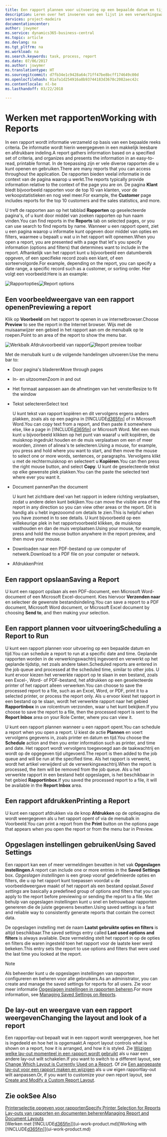 ```yaml
---
title: Een rapport plannen voor uitvoering op een bepaalde datum en tijd | Microsoft Docs
description: Leren over het invoeren van een lijst in een verwerkingswachtrij en het plannen om te worden verwerkt op een specifieke datum en tijd.
services: project-madeira
documentationcenter: 
author: jswymer
ms.service: dynamics365-business-central
ms.topic: article
ms.devlang: na
ms.tgt_pltfrm: na
ms.workload: na
ms.search.keywords: task, process, report
ms.date: 07/06/2017
ms.author: jswymer
ms.translationtype: HT
ms.sourcegitcommit: d7fb34e1c9428a64c71ff47be8bcff174649c00d
ms.openlocfilehash: 01a7a1d254916a8b93744183d3678c2082aec42c
ms.contentlocale: nl-be
ms.lasthandoff: 03/22/2018

---
```

# <a name="working-with-reports"></a><span data-ttu-id="5609f-103">Werken met rapporten</span><span class="sxs-lookup"><span data-stu-id="5609f-103">Working with Reports</span></span>
<span data-ttu-id="5609f-104">In een rapport wordt informatie verzameld op basis van een bepaalde reeks criteria. De informatie wordt hierin weergegeven in een makkelijk leesbare en afdrukbare indeling.</span><span class="sxs-lookup"><span data-stu-id="5609f-104">A report gathers information based on a specified set of criteria, and organizes and presents the information in an easy-to-read, printable format.</span></span> <span data-ttu-id="5609f-105">In de toepassing zijn er vele diverse rapporten die u kunt openen en gebruiken.</span><span class="sxs-lookup"><span data-stu-id="5609f-105">There are many reports that you can access throughout the application.</span></span> <span data-ttu-id="5609f-106">De rapporten bieden veelal informatie in de context van de pagina waarop u werkt.</span><span class="sxs-lookup"><span data-stu-id="5609f-106">The reports typically provide information relative to the context of the page you are on.</span></span> <span data-ttu-id="5609f-107">De pagina **Klant** biedt bijvoorbeeld rapporten voor de top 10 van klanten, voor de verkoopstatistieken en nog veel meer.</span><span class="sxs-lookup"><span data-stu-id="5609f-107">For example, the **Customer** page includes reports for the top 10 customers and the sales statistics, and more.</span></span>

<span data-ttu-id="5609f-108">U treft de rapporten aan op het tabblad **Rapporten** op geselecteerde pagina's, of u kunt door middel van zoeken rapporten op hun naam vinden.</span><span class="sxs-lookup"><span data-stu-id="5609f-108">You can find reports in the **Reports** tab on selected pages, or you can use search to find reports by name.</span></span> <span data-ttu-id="5609f-109">Wanneer u een rapport opent, ziet u een pagina waarop u informatie kunt opgeven door middel van opties en filters, waarmee u bepaalt u wat u in het rapport wilt opnemen.</span><span class="sxs-lookup"><span data-stu-id="5609f-109">When you open a report, you are presented with a page that let's you specify information (options and filters) that determines want to include in the report.</span></span> <span data-ttu-id="5609f-110">Afhankelijk van het rapport kunt u bijvoorbeeld een datumbereik opgeven, of een specifieke record zoals een klant, of een sorteervolgorde.</span><span class="sxs-lookup"><span data-stu-id="5609f-110">For example, depending on the report, you can specify a date range, a specific record such as a customer, or sorting order.</span></span> <span data-ttu-id="5609f-111">Hier volgt een voorbeeld:</span><span class="sxs-lookup"><span data-stu-id="5609f-111">Here is an example:</span></span>

<span data-ttu-id="5609f-112">![Rapportopties](media/report_options.png "Rapportopties")</span><span class="sxs-lookup"><span data-stu-id="5609f-112">![Report options](media/report_options.png "Report options")</span></span>

## <a name="previewing-a-report"></a><span data-ttu-id="5609f-113">Een voorbeeldweergave van een rapport openen</span><span class="sxs-lookup"><span data-stu-id="5609f-113">Previewing a report</span></span>
<span data-ttu-id="5609f-114">Klik op **Voorbeeld** om het rapport te openen in uw internetbrowser.</span><span class="sxs-lookup"><span data-stu-id="5609f-114">Choose **Preview** to see the report in the Internet browser.</span></span> <span data-ttu-id="5609f-115">Wijs met de muisaanwijzer een gebied in het rapport aan om de menubalk op te roepen.</span><span class="sxs-lookup"><span data-stu-id="5609f-115">Point to an area of the report to show the menu bar.</span></span>  

<span data-ttu-id="5609f-116">![Werkbalk Afdrukvoorbeeld van rapport](media/report_viewer.png "Werkbalk Afdrukvoorbeeld van rapport")</span><span class="sxs-lookup"><span data-stu-id="5609f-116">![Report preview toolbar](media/report_viewer.png "Report preview toolbar")</span></span>

<span data-ttu-id="5609f-117">Met de menubalk kunt u de volgende handelingen uitvoeren:</span><span class="sxs-lookup"><span data-stu-id="5609f-117">Use the menu bar to:</span></span>

-   <span data-ttu-id="5609f-118">Door pagina's bladeren</span><span class="sxs-lookup"><span data-stu-id="5609f-118">Move through pages</span></span>
-   <span data-ttu-id="5609f-119">In- en uitzoomen</span><span class="sxs-lookup"><span data-stu-id="5609f-119">Zoom in and out</span></span>
-   <span data-ttu-id="5609f-120">Het formaat aanpassen aan de afmetingen van het venster</span><span class="sxs-lookup"><span data-stu-id="5609f-120">Resize to fit the window</span></span>
-   <span data-ttu-id="5609f-121">Tekst selecteren</span><span class="sxs-lookup"><span data-stu-id="5609f-121">Select text</span></span>

    <span data-ttu-id="5609f-122">U kunt tekst van rapport kopiëren en dit vervolgens ergens anders plakken, zoals als op een pagina in [!INCLUDE[d365fin](includes/d365fin_md.md)] of in Microsoft Word.</span><span class="sxs-lookup"><span data-stu-id="5609f-122">You can copy text from a report, and then paste it somewhere else, like a page in [!INCLUDE[d365fin](includes/d365fin_md.md)] or Microsoft Word.</span></span>  <span data-ttu-id="5609f-123">Met een muis kunt u bijvoorbeeld klikken op het punt van waaraf u wilt kopiëren, de muisknop ingedrukt houden en de muis verplaatsen om een of meer woorden, zinnen of alinea's te selecteren.</span><span class="sxs-lookup"><span data-stu-id="5609f-123">Using a mouse, for example, you press and hold where you want to start, and then move the mouse to select one or more words, sentences, or paragraphs.</span></span> <span data-ttu-id="5609f-124">Vervolgens klikt u met de rechtermuisknop en selecteert u **Kopiëren**.</span><span class="sxs-lookup"><span data-stu-id="5609f-124">You can then press the right mouse button, and select **Copy**.</span></span> <span data-ttu-id="5609f-125">U kunt de geselecteerde tekst op elke gewenste plek plakken.</span><span class="sxs-lookup"><span data-stu-id="5609f-125">You can the paste the selected text where ever you want it.</span></span>
-   <span data-ttu-id="5609f-126">Document pannen</span><span class="sxs-lookup"><span data-stu-id="5609f-126">Pan the document</span></span>

    <span data-ttu-id="5609f-127">U kunt het zichtbare deel van het rapport in iedere richting verplaatsen, zodat u andere delen kunt bekijken.</span><span class="sxs-lookup"><span data-stu-id="5609f-127">You can move the visible area of the report in any direction so you can view other areas or the report.</span></span> <span data-ttu-id="5609f-128">Dit is handig als u hebt ingezooomd om details te zien.</span><span class="sxs-lookup"><span data-stu-id="5609f-128">This is helpful when you have zoomed in to see details.</span></span>  <span data-ttu-id="5609f-129">U kunt bijvoorbeeld op een willekeurige plek in het rapportvoorbeeld klikken, de muisknop vasthouden en dan de muis verplaatsen.</span><span class="sxs-lookup"><span data-stu-id="5609f-129">Using your mouse, for example, press and hold the mouse button anywhere in the report preview, and then move your mouse.</span></span>

-   <span data-ttu-id="5609f-130">Downloaden naar een PDF-bestand op uw computer of netwerk.</span><span class="sxs-lookup"><span data-stu-id="5609f-130">Download to a PDF file on your computer or network.</span></span>
-   <span data-ttu-id="5609f-131">Afdrukken</span><span class="sxs-lookup"><span data-stu-id="5609f-131">Print</span></span>


## <a name="saving-a-report"></a><span data-ttu-id="5609f-132">Een rapport opslaan</span><span class="sxs-lookup"><span data-stu-id="5609f-132">Saving a Report</span></span>
<span data-ttu-id="5609f-133">U kunt een rapport opslaan als een PDF-document, een Microsoft Word-document of een Microsoft Excel-document. Kies hiervoor **Verzenden naar** en selecteer de gewenste bestandsindeling.</span><span class="sxs-lookup"><span data-stu-id="5609f-133">You can save a report to a PDF document, Microsoft Word document, or Microsoft Excel document by choosing **Send to**, and then making your selection.</span></span>

## <a name="ScheduleReport"></a><span data-ttu-id="5609f-134">Een rapport plannen voor uitvoering</span><span class="sxs-lookup"><span data-stu-id="5609f-134">Scheduling a Report to Run</span></span>
<span data-ttu-id="5609f-135">U kunt een rapport plannen voor uitvoering op een bepaalde datum en tijd.</span><span class="sxs-lookup"><span data-stu-id="5609f-135">You can schedule a report to run at a specific date and time.</span></span> <span data-ttu-id="5609f-136">Geplande rapporten worden in de verwerkingswachtrij ingevoerd en verwerkt op het geplande tijdstip, net zoals andere taken.</span><span class="sxs-lookup"><span data-stu-id="5609f-136">Scheduled reports are entered in the job queue and processed at the scheduled time, similar to other jobs.</span></span> <span data-ttu-id="5609f-137">U kunt ervoor kiezen het verwerkte rapport op te slaan in een bestand, zoals een Excel-, Word- of PDF-bestand, het afdrukken op een geselecteerde printer of het rapport alleen verwerken.</span><span class="sxs-lookup"><span data-stu-id="5609f-137">You can choose to save the processed report to a file, such as an Excel, Word, or PDF, print it to a selected printer, or process the report only.</span></span> <span data-ttu-id="5609f-138">Als u ervoor kiest het rapport in een bestand op te slaan, wordt het verwerkte rapport naar het gebied **Rapportinbox** in uw rolcentrum verzonden, waar u het kunt bekijken.</span><span class="sxs-lookup"><span data-stu-id="5609f-138">If you choose to save the report to a file, then the processed report is sent to the **Report Inbox** area on your Role Center, where you can view it.</span></span>

<span data-ttu-id="5609f-139">U kunt een rapport plannen wanneer u een rapport opent.</span><span class="sxs-lookup"><span data-stu-id="5609f-139">You can schedule a report when you open a report.</span></span> <span data-ttu-id="5609f-140">U kiest de actie **Plannen** en voert vervolgens gegevens in, zoals printer en datum en tijd.</span><span class="sxs-lookup"><span data-stu-id="5609f-140">You choose the **Schedule** action and then you enter information such as printer, and time and date.</span></span> <span data-ttu-id="5609f-141">Het rapport wordt vervolgens toegevoegd aan de taakwachtrij en wordt op de opgegeven tijd uitgevoerd.</span><span class="sxs-lookup"><span data-stu-id="5609f-141">The report is then added to the job queue and will be run at the specified time.</span></span> <span data-ttu-id="5609f-142">Als het rapport is verwerkt, wordt het artikel verwijderd uit de verwerkingswachtrij.</span><span class="sxs-lookup"><span data-stu-id="5609f-142">When the report is processed, the item will be removed from the job queue.</span></span> <span data-ttu-id="5609f-143">Als u het verwerkte rapport in een bestand hebt opgeslagen, is het beschikbaar in het gebied **Rapportinbox**.</span><span class="sxs-lookup"><span data-stu-id="5609f-143">If you saved the processed report to a file, it will be available in the **Report Inbox** area.</span></span>

## <a name="PrintReport"></a><span data-ttu-id="5609f-144">Een rapport afdrukken</span><span class="sxs-lookup"><span data-stu-id="5609f-144">Printing a Report</span></span>
<span data-ttu-id="5609f-145">U kunt een rapport afdrukken via de knop **Afdrukken** op de optiepagina die wordt weergegeven als u het rapport opent of via de menubalk in Voorbeeld.</span><span class="sxs-lookup"><span data-stu-id="5609f-145">You can print a report from the **Print** button on the options page that appears when you open the report or from the menu bar in Preview.</span></span>

## <a name="using-saved-settings"></a><span data-ttu-id="5609f-146">Opgeslagen instellingen gebruiken</span><span class="sxs-lookup"><span data-stu-id="5609f-146">Using Saved Settings</span></span>
<span data-ttu-id="5609f-147">Een rapport kan een of meer vermeldingen bevatten in het vak **Opgeslagen instellingen**.</span><span class="sxs-lookup"><span data-stu-id="5609f-147">A report can include one or more entries in the **Saved Settings** box.</span></span> <span data-ttu-id="5609f-148">*Opgeslagen instellingen* is een groep vooraf gedefinieerde opties en filters, die u op het rapport kunt toepassen voordat u de voorbeeldweergave maakt of het rapport als een bestand opslaat.</span><span class="sxs-lookup"><span data-stu-id="5609f-148">*Saved settings* are basically a predefined group of options and filters that you can apply to the report before previewing or sending the report to a file.</span></span> <span data-ttu-id="5609f-149">Met behulp van opgeslagen instellingen kunt u snel en betrouwbaar rapporten genereren die de juiste gegevens bevatten.</span><span class="sxs-lookup"><span data-stu-id="5609f-149">Using saved settings is a fast and reliable way to consistently generate reports that contain the correct data.</span></span>

<span data-ttu-id="5609f-150">De opgeslagen instelling met de naam **Laatst gebruikte opties en filters** is altijd beschikbaar.</span><span class="sxs-lookup"><span data-stu-id="5609f-150">The saved settings entry called **Last used options and filters** is always available.</span></span> <span data-ttu-id="5609f-151">Deze vermelding stelt het rapport in op de opties en filters die waren ingesteld toen het rapport voor de laatste keer werd bekeken.</span><span class="sxs-lookup"><span data-stu-id="5609f-151">This entry sets the report to use options and filters that were used the last time you looked at the report.</span></span>

>[!NOTE]
><span data-ttu-id="5609f-152">Als beheerder kunt u de opgeslagen instellingen van rapporten configureren en beheren voor alle gebruikers.</span><span class="sxs-lookup"><span data-stu-id="5609f-152">As an administrator, you can create and manage the saved settings for reports for all users.</span></span> <span data-ttu-id="5609f-153">Zie voor meer informatie [Opgeslagen instellingen in rapporten beheren](reports-saving-reusing-settings.md).</span><span class="sxs-lookup"><span data-stu-id="5609f-153">For more information, see [Managing Saved Settings on Reports](reports-saving-reusing-settings.md).</span></span>

## <a name="changing-the-layout-and-look-of-a-report"></a><span data-ttu-id="5609f-154">De lay-out en weergave van een rapport weergeven</span><span class="sxs-lookup"><span data-stu-id="5609f-154">Changing the layout and look of a report</span></span>
<span data-ttu-id="5609f-155">Een rapportlay-out bepaalt wat in een rapport wordt weergegeven, hoe het is ingedeeld en hoe het is opgemaakt.</span><span class="sxs-lookup"><span data-stu-id="5609f-155">A report layout controls what is shown on a report, how it is arranged, and how it is styled.</span></span> <span data-ttu-id="5609f-156">Zie [Wijzigen welke lay-out momenteel in een rapport wordt gebruikt](ui-how-change-layout-currently-used-report.md) als u naar een andere lay-out wilt schakelen.</span><span class="sxs-lookup"><span data-stu-id="5609f-156">If you want to switch to a different layout, see [Change Which Layout is Currently Used on a Report](ui-how-change-layout-currently-used-report.md).</span></span> <span data-ttu-id="5609f-157">Of zie [Een aangepaste lay-out voor een rapport maken en wijzigen](ui-how-create-custom-report-layout.md) als u uw eigen rapportlay-out wilt aanpassen.</span><span class="sxs-lookup"><span data-stu-id="5609f-157">Or, if you want to customize your own report layout, see [Create and Modify a Custom Report Layout](ui-how-create-custom-report-layout.md).</span></span>

## <a name="see-also"></a><span data-ttu-id="5609f-158">Zie ook</span><span class="sxs-lookup"><span data-stu-id="5609f-158">See Also</span></span>
[<span data-ttu-id="5609f-159">Printerselectie opgeven voor rapporten</span><span class="sxs-lookup"><span data-stu-id="5609f-159">Specify Printer Selection for Reports</span></span>](ui-specify-printer-selection-reports.md)  
[<span data-ttu-id="5609f-160">Lay-outs van rapporten en documenten beheren</span><span class="sxs-lookup"><span data-stu-id="5609f-160">Managing Report and Document Layouts</span></span>](ui-manage-report-layouts.md)  
<span data-ttu-id="5609f-161">[Werken met [!INCLUDE[d365fin](includes/d365fin_md.md)]](ui-work-product.md)</span><span class="sxs-lookup"><span data-stu-id="5609f-161">[Working with [!INCLUDE[d365fin](includes/d365fin_md.md)]](ui-work-product.md)</span></span>

